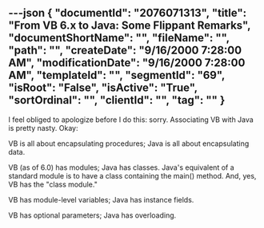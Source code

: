 ---json
{
  "documentId": "2076071313",
  "title": "From VB 6.x to Java: Some Flippant Remarks",
  "documentShortName": "",
  "fileName": "",
  "path": "",
  "createDate": "9/16/2000 7:28:00 AM",
  "modificationDate": "9/16/2000 7:28:00 AM",
  "templateId": "",
  "segmentId": "69",
  "isRoot": "False",
  "isActive": "True",
  "sortOrdinal": "",
  "clientId": "",
  "tag": ""
}
---

I feel obliged to apologize before I do this: sorry. Associating VB with Java is pretty nasty. Okay:

VB is all about encapsulating procedures; Java is all about encapsulating data.

VB (as of 6.0) has modules; Java has classes. Java's equivalent of a standard module is to have a class containing the main() method. And, yes, VB has the &quot;class module.&quot;

VB has module-level variables; Java has instance fields.

VB has optional parameters; Java has overloading.
